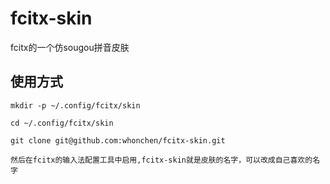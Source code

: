 # fcitx-skin
fcitx的一个仿sougou拼音皮肤

## 使用方式
    
    mkdir -p ~/.config/fcitx/skin

    cd ~/.config/fcitx/skin

    git clone git@github.com:whonchen/fcitx-skin.git

    然后在fcitx的输入法配置工具中启用,fcitx-skin就是皮肤的名字，可以改成自己喜欢的名字
